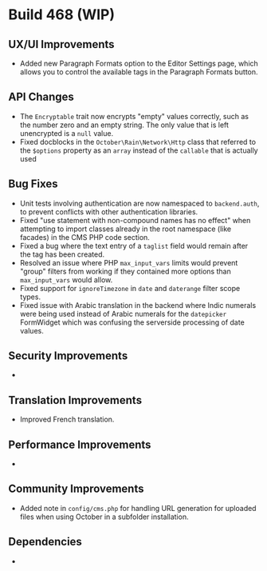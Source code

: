 # Build 468 (WIP)

## UX/UI Improvements
- Added new Paragraph Formats option to the Editor Settings page, which allows you to control the available tags in the Paragraph Formats button.

## API Changes
- The `Encryptable` trait now encrypts "empty" values correctly, such as the number zero and an empty string. The only value that is left unencrypted is a `null` value.
- Fixed docblocks in the `October\Rain\Network\Http` class that referred to the `$options` property as an `array` instead of the `callable` that is actually used

## Bug Fixes
- Unit tests involving authentication are now namespaced to `backend.auth`, to prevent conflicts with other authentication libraries.
- Fixed "use statement with non-compound names has no effect" when attempting to import classes already in the root namespace (like facades) in the CMS PHP code section.
- Fixed a bug where the text entry of a `taglist` field would remain after the tag has been created.
- Resolved an issue where PHP `max_input_vars` limits would prevent "group" filters from working if they contained more options than `max_input_vars` would allow.
- Fixed support for `ignoreTimezone` in `date` and `daterange` filter scope types.
- Fixed issue with Arabic translation in the backend where Indic numerals were being used instead of Arabic numerals for the `datepicker` FormWidget which was confusing the serverside processing of date values.

## Security Improvements
-

## Translation Improvements
- Improved French translation.

## Performance Improvements
-

## Community Improvements
- Added note in `config/cms.php` for handling URL generation for uploaded files when using October in a subfolder installation.

## Dependencies
-
